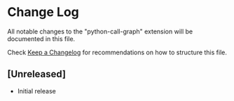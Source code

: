 # Change Log

All notable changes to the "python-call-graph" extension will be documented in this file.

Check [Keep a Changelog](http://keepachangelog.com/) for recommendations on how to structure this file.

## [Unreleased]

- Initial release